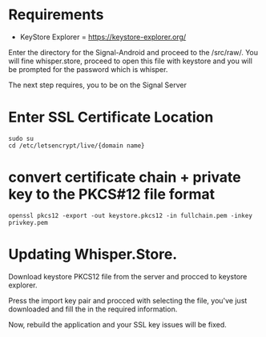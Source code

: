 # Requirements

- KeyStore Explorer = https://keystore-explorer.org/

 Enter the directory for the Signal-Android and proceed to the /src/raw/. You will fine whisper.store, proceed to open this file with keystore and you will be prompted for the password which is whisper.

 The next step requires, you to be on the Signal Server

# Enter SSL Certificate Location
```
sudo su
cd /etc/letsencrypt/live/{domain name}
```

# convert certificate chain + private key to the PKCS#12 file format
```
openssl pkcs12 -export -out keystore.pkcs12 -in fullchain.pem -inkey privkey.pem
```

# Updating Whisper.Store.

Download keystore PKCS12 file from the server and procced to keystore explorer.

Press the import key pair and procced with selecting the file, you've just downloaded and fill the in the required information.

Now, rebuild the application and your SSL key issues will be fixed.

